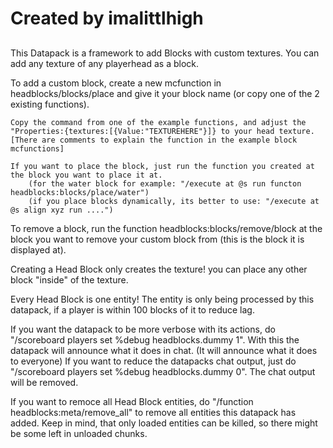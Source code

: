 ##
# Created by imalittlhigh
##

This Datapack is a framework to add Blocks with custom textures.
You can add any texture of any playerhead as a block.

To add a custom block, create a new mcfunction in headblocks/blocks/place and give it your block name (or copy one of the 2 existing functions).

    Copy the command from one of the example functions, and adjust the "Properties:{textures:[{Value:"TEXTUREHERE"}]} to your head texture.
    [There are comments to explain the function in the example block mcfunctions]

    If you want to place the block, just run the function you created at the block you want to place it at.
        (for the water block for example: "/execute at @s run functon headblocks:blocks/place/water")
        (if you place blocks dynamically, its better to use: "/execute at @s align xyz run ....")

To remove a block, run the function headblocks:blocks/remove/block at the block you want to remove your custom block from (this is the block it is displayed at).

Creating a Head Block only creates the texture! you can place any other block "inside" of the texture.

Every Head Block is one entity! The entity is only being processed by this datapack, if a player is within 100 blocks of it to reduce lag.

If you want the datapack to be more verbose with its actions, do "/scoreboard players set %debug headblocks.dummy 1". With this the datapack will announce what it does in chat. (It will announce what it does to everyone)
If you want to reduce the datapacks chat output, just do "/scoreboard players set %debug headblocks.dummy 0". The chat output will be removed.


If you want to remoce all Head Block entities, do "/function headblocks:meta/remove_all" to remove all entities this datapack has added. Keep in mind, that only loaded entities can be killed, so there might be some left in unloaded chunks.